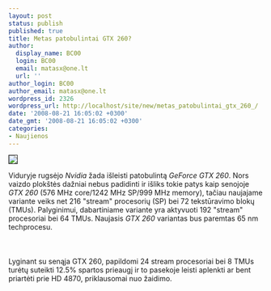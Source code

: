 ```yaml
---
layout: post
status: publish
published: true
title: Metas patobulintai GTX 260?
author:
  display_name: BC00
  login: BC00
  email: matasx@one.lt
  url: ''
author_login: BC00
author_email: matasx@one.lt
wordpress_id: 2326
wordpress_url: http://localhost/site/new/metas_patobulintai_gtx_260_/
date: '2008-08-21 16:05:02 +0300'
date_gmt: '2008-08-21 16:05:02 +0300'
categories:
- Naujienos
---
```

<div class="imgright"><img src="http://www.gpureview.com/database/images/cards/568/large/nvidia-geforce-gtx-260-2.jpg" border="1"></div>
<p>Viduryje rugsėjo <i>Nvidia</i> žada išleisti patobulintą <i>GeForce GTX 260</i>. Nors vaizdo plokštės dažniai nebus padidinti ir išliks tokie patys kaip senojoje <i>GTX 260</i> (576 MHz core/1242 MHz SP/999 MHz memory), tačiau naujajame variante veiks net 216 &quot;stream&quot; procesorių (SP) bei 72 tekstūravimo blokų (TMUs). Palyginimui, dabartiniame variante yra aktyvuoti 192 &quot;stream&quot; procesoriai bei 64 TMUs. Naujasis <i>GTX 260</i> variantas bus paremtas 65 nm techprocesu.<br />
<br><br />
<br>Lyginant su senąja GTX 260, papildomi 24 stream procesoriai bei 8 TMUs turėtų suteikti 12.5% spartos prieaugį ir to pasekoje leisti aplenkti ar bent priartėti prie HD 4870, priklausomai nuo žaidimo.   <br />
<br><br />
<br><br />
<br>  </p>
